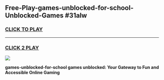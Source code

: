 
## Free-Play-games-unblocked-for-school-Unblocked-Games #31alw
<h3>
<a href="https://news.freeplayer.one?title=games-unblocked-for-school&ref=8M">CLICK TO PLAY</a></h3>
<hr>

<h3>
<a href="https://news.freeplayer.one?title=games-unblocked-for-school&ref=8M">CLICK 2 PLAY</a>
  
</h3>

<a href="https://news.freeplayer.one?title=games-unblocked-for-school&ref=8M"><img src="https://clearcache.store/games.png"></a>


**games-unblocked-for-school games unblocked: Your Gateway to Fun and Accessible Online Gaming**
